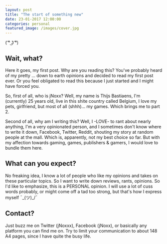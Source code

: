 ```yaml
---
layout: post
title: "The start of something new"
date: 23-01-2017 12:00:00
categories: personal
featured_image: /images/cover.jpg
---
```


( ͡° ͜ʖ ͡°)

## Wait, what?

Here it goes, my first post.
Why are you reading this? You've probably heard of my pretty ... down to earth opinions and decided to read my first post ever.
Or you feel obligated to read this because I just started and I might have forced you.

So, first of all, who is jNoxx?
Well, my name is Thijs Bastiaens, I'm (currently) 25 years old, live in this shite country called Belgium, I love my pets, girlfriend, but most of all (shhh)... my games. Which brings me to part 2.

Second of all, why am I writing this?
Well, I -LOVE- to rant about nearly anything, I'm a very opinionated person, and I sometimes don't know where to write it down, Facebook, Twitter, Reddit, shouting my story at random people at the mall. Which is, apparently, not my best choice so far.
But with my affection towards gaming, games, publishers & gamers, I would love to bundle them here.

## What can you expect?

No freaking idea, I know a lot of people who like my opinions and takes on these particular topics. So I want to write down reviews, rants, opinions.
So I'd like to emphasize, this is a PERSONAL opinion.
I will use a lot of cuss words probably, or might come off a tad too strong, but that's how I express myself ¯\_(ツ)_/¯

## Contact?

Just buzz me on Twitter (jNoxxx), Facebook (jNoxx), or basically any platform you can find me on.
Try to limit your communication to about 148 A4 pages, since I have quite the busy life.
